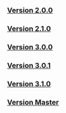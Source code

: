 ### [Version 2.0.0](http://laravel-piwik.robbrazier.com/api/2.0.1/index.html)

### [Version 2.1.0](http://laravel-piwik.robbrazier.com/api/2.1.3/index.html)

### [Version 3.0.0](http://laravel-piwik.robbrazier.com/api/3.0.0/index.html)

### [Version 3.0.1](http://laravel-piwik.robbrazier.com/api/3.0.1/index.html)

### [Version 3.1.0](http://laravel-piwik.robbrazier.com/api/3.0.1/index.html)

### [Version Master](http://laravel-piwik.robbrazier.com/api/master/index.html)
